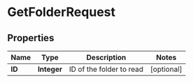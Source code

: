

# GetFolderRequest


## Properties

| Name | Type | Description | Notes |
|------------ | ------------- | ------------- | -------------|
|**ID** | **Integer** | ID of the folder to read |  [optional] |



